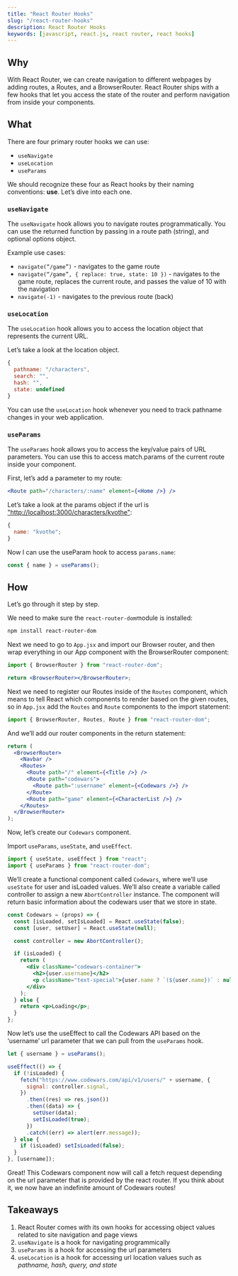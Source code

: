 ```yaml
---
title: "React Router Hooks"
slug: "/react-router-hooks"
description: React Router Hooks
keywords: [javascript, react.js, react router, react hooks]
---
```


## Why

With React Router, we can create navigation to different webpages by adding routes, a Routes, and a BrowserRouter. React Router ships with a few hooks that let you access the state of the router and perform navigation from inside your components.

## What

There are four primary router hooks we can use:

- `useNavigate`
- `useLocation`
- `useParams`

We should recognize these four as React hooks by their naming conventions: **use**. Let’s dive into each one.

### `useNavigate`

The `useNavigate` hook allows you to navigate routes programmatically. You can use the returned function by passing in a route path (string), and optional options object.

Example use cases:

- `navigate(“/game”)` - navigates to the game route
- `navigate(“/game”, { replace: true, state: 10 })` - navigates to the game route, replaces the current route, and passes the value of 10 with the navigation
- `navigate(-1)` - navigates to the previous route (back)

### `useLocation`

The `useLocation` hook allows you to access the location object that represents the current URL.

Let’s take a look at the location object.

```js
{
  pathname: "/characters",
  search: "",
  hash: "",
  state: undefined
}
```

You can use the `useLocation` hook whenever you need to track pathname changes in your web application.

### `useParams`

The `useParams` hook allows you to access the key/value pairs of URL parameters. You can use this to access match.params of the current route inside your component.

First, let’s add a parameter to my route:

```jsx
<Route path="/characters/:name" element={<Home />} />
```

Let’s take a look at the params object if the url is ["http://localhost:3000/characters/kvothe"](http://localhost:3000/characters/kvothe):

```js
{
  name: "kvothe";
}
```

Now I can use the useParam hook to access `params.name`:

```jsx
const { name } = useParams();
```

## How

Let’s go through it step by step.

We need to make sure the `react-router-dom`module is installed:

```sh
npm install react-router-dom
```

Next we need to go to `App.jsx` and import our Browser router, and then wrap everything in our App component with the BrowserRouter component:

```jsx
import { BrowserRouter } from "react-router-dom";
```

```jsx
return <BrowserRouter></BrowserRouter>;
```

Next we need to register our Routes inside of the `Routes` component, which means to tell React which components to render based on the given routes, so in `App.jsx` add the `Routes` and `Route` components to the import statement:

```jsx
import { BrowserRouter, Routes, Route } from "react-router-dom";
```

And we’ll add our router components in the return statement:

```jsx
return (
  <BrowserRouter>
    <Navbar />
    <Routes>
      <Route path="/" element={<Title />} />
      <Route path="codewars">
        <Route path=":username" element={<Codewars />} />
      </Route>
      <Route path="game" element={<CharacterList />} />
    </Routes>
  </BrowserRouter>
);
```

Now, let’s create our `Codewars` component.

Import `useParams`, `useState`, and `useEffect`.

```jsx
import { useState, useEffect } from "react";
import { useParams } from "react-router-dom";
```

We’ll create a functional component called `Codewars`, where we’ll use `useState` for user and isLoaded values. We’ll also create a variable called controller to assign a new `AbortController` instance. The component will return basic information about the codewars user that we store in state.

```jsx
const Codewars = (props) => {
  const [isLoaded, setIsLoaded] = React.useState(false);
  const [user, setUser] = React.useState(null);

  const controller = new AbortController();

  if (isLoaded) {
    return (
      <div className="codewars-container">
        <h2>{user.username}</h2>
        <p className="text-special">{user.name ? `(${user.name})` : null}</p>
      </div>
    );
  } else {
    return <p>Loading</p>;
  }
};
```

Now let’s use the useEffect to call the Codewars API based on the ‘username’ url parameter that we can pull from the `useParams` hook.

```jsx
let { username } = useParams();

useEffect(() => {
  if (!isLoaded) {
    fetch("https://www.codewars.com/api/v1/users/" + username, {
      signal: controller.signal,
    })
      .then((res) => res.json())
      .then((data) => {
        setUser(data);
        setIsLoaded(true);
      })
      .catch((err) => alert(err.message));
  } else {
    if (isLoaded) setIsLoaded(false);
  }
}, [username]);
```

Great! This Codewars component now will call a fetch request depending on the url parameter that is provided by the react router. If you think about it, we now have an indefinite amount of Codewars routes!

## Takeaways

1. React Router comes with its own hooks for accessing object values related to site navigation and page views
2. `useNavigate` is a hook for navigating programmically
3. `useParams` is a hook for accessing the url parameters
4. `useLocation` is a hook for accessing url location values such as _pathname, hash, query, and state_
